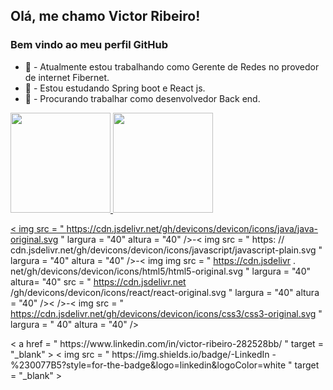 ## Olá, me chamo Victor Ribeiro! 
### Bem vindo ao meu perfil GitHub



- 🔭 - Atualmente estou trabalhando como Gerente de Redes no provedor de internet Fibernet.
- 🌱 - Estou estudando Spring boot e React js.
- 👯 - Procurando trabalhar como desenvolvedor Back end.


<div>
<a href="https://https://github.com/victtorribeiro">
<img height="160em" src="https://github-readme-stats.vercel.app/api?username=victtorribeiro&show_icons=true&theme=dracula&include_all_commits=true&count_private=true" />
<img height="160em" src="https://github-readme-stats.vercel.app/api/top-langs/?username=victtorribeiro&layout=compact&langs_count=7&theme=dracula"  />
</div>

<  img   src = " https://cdn.jsdelivr.net/gh/devicons/devicon/icons/java/java-original.svg "   largura = "40"   altura = "40"  />-<  img   src = " https: // cdn.jsdelivr.net/gh/devicons/devicon/icons/javascript/javascript-plain.svg "   largura = "40"   altura = "40"   />-<  img   img  src = " https://cdn.jsdelivr . net/gh/devicons/devicon/icons/html5/html5-original.svg " largura = "40" altura= "40" src = " https://cdn.jsdelivr.net /gh/devicons/devicon/icons/react/react-original.svg "   largura = "40"  altura = "40"   /><     />-<  img   src = " https://cdn.jsdelivr.net/gh/devicons/devicon/icons/css3/css3-original.svg " largura   = " 40"   altura = "40"   />


<div>
<  a   href = " https://www.linkedin.com/in/victor-ribeiro-282528bb/ "   target = "_blank"  >  <  img   src = " https://img.shields.io/badge/-LinkedIn -%230077B5?style=for-the-badge&logo=linkedin&logoColor=white "   target = "_blank"  ></  a  >   
</div>
